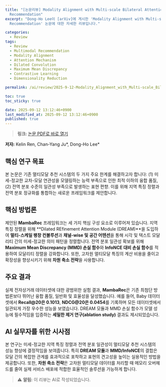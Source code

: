 ```yaml
---
title: "[논문리뷰] Modality Alignment with Multi-scale Bilateral Attention for Multimodal
  Recommendation"
excerpt: "Dong-Ho Lee이 [arXiv]에 게시한 'Modality Alignment with Multi-scale Bilateral Attention for Multimodal
  Recommendation' 논문에 대한 자세한 리뷰입니다."

categories:
  - Review
tags:
  - Review
  - Multimodal Recommendation
  - Modality Alignment
  - Attention Mechanism
  - Dilated Convolution
  - Maximum Mean Discrepancy
  - Contrastive Learning
  - Dimensionality Reduction

permalink: /ai/review/2025-9-12-Modality_Alignment_with_Multi-scale_Bilateral_Attention_for_Multimodal_Recommendation/

toc: true
toc_sticky: true

date: 2025-09-12 13:12:46+0900
last_modified_at: 2025-09-12 13:12:46+0900
published: true
---
```

> **링크:** [논문 PDF로 바로 열기](https://arxiv.org/abs/2509.09114)

**저자:** Kelin Ren, Chan-Yang Ju*, Dong-Ho Lee*



## 핵심 연구 목표
본 논문은 기존 멀티모달 추천 시스템의 두 가지 주요 한계를 해결하고자 합니다: (1) 미세-정교한 교차-모달 연관성을 모델링하는 능력 부족으로 인한 최적 이하의 융합 품질, (2) 전역 분포 수준의 일관성 부족으로 발생하는 표현 편향. 이를 위해 지역 특징 정렬과 전역 분포 정규화를 통합하는 새로운 프레임워크를 제안합니다.

## 핵심 방법론
제안된 **MambaRec** 프레임워크는 세 가지 핵심 구성 요소로 이루어져 있습니다. 지역 특징 정렬을 위해 **Dilated REfinement Attention Module (DREAM)**을 도입하여 **멀티-스케일 팽창 컨볼루션**과 **채널-wise 및 공간 어텐션**을 통해 시각 및 텍스트 모달리티 간의 미세-정교한 의미 패턴을 정렬합니다. 전역 분포 일관성 확보를 위해 **Maximum Mean Discrepancy (MMD) 손실 함수**와 **InfoNCE 대비 손실 함수**를 적용하여 모달리티 정렬을 강화합니다. 또한, 고차원 멀티모달 특징의 계산 비용을 줄이고 확장성을 향상시키기 위해 **차원 축소 전략**을 사용합니다.

## 주요 결과
실제 전자상거래 데이터셋에 대한 광범위한 실험 결과, **MambaRec**은 기존 최첨단 방법론보다 뛰어난 융합 품질, 일반화 및 효율성을 달성했습니다. 예를 들어, Baby 데이터셋에서 **Recall@20은 0.1013**, **NDCG@20은 0.0454**를 기록하며 모든 데이터셋에서 일관되게 가장 우수한 성능을 보였습니다. DREAM 모듈과 MMD 손실 함수가 모델 성능에 필수적임을 입증하는 **세밀한 제거 연구(ablation study)** 결과도 제시되었습니다.

## AI 실무자를 위한 시사점
본 연구는 미세-정교한 지역 특징 정렬과 전역 분포 일관성이 멀티모달 추천 시스템의 성능 향상에 결정적임을 보여줍니다. 특히 **DREAM 모듈**과 **MMD/InfoNCE**의 결합은 모달 간의 복잡한 관계를 효과적으로 포착하고 표현의 견고성을 높이는 실용적인 방법을 제공합니다. 또한, **차원 축소 전략**은 고차원 멀티모달 데이터를 처리할 때 메모리 오버헤드를 줄여 실제 서비스 배포에 적합한 효율적인 솔루션을 가능하게 합니다.

> ⚠️ **알림:** 이 리뷰는 AI로 작성되었습니다.